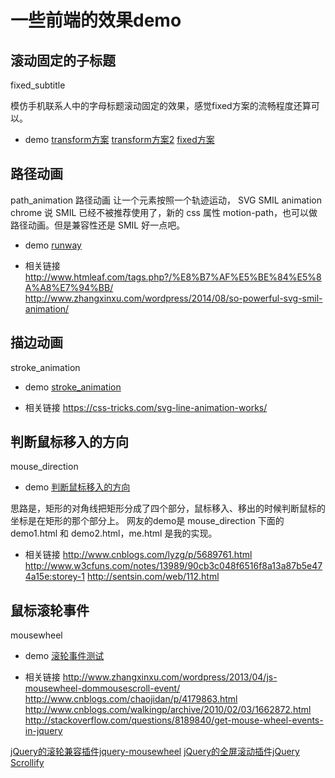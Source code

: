 
# 一些前端的效果demo

## 滚动固定的子标题
fixed_subtitle

模仿手机联系人中的字母标题滚动固定的效果，感觉fixed方案的流畅程度还算可以。
- demo
[transform方案](https://peakfish.github.io/FE_demo/fixed_subtitle/index.html?tag=1)
[transform方案2](https://peakfish.github.io/FE_demo/fixed_subtitle/index.html?tag=2)
[fixed方案](https://peakfish.github.io/FE_demo/fixed_subtitle/index.html?tag=3)


## 路径动画
path_animation
路径动画 让一个元素按照一个轨迹运动，
SVG SMIL animation
chrome 说 SMIL 已经不被推荐使用了，新的 css 属性 motion-path，也可以做路径动画。但是兼容性还是 SMIL 好一点吧。

- demo [runway](https://peakfish.github.io/FE_demo/path_animation/runway/index.html)

- 相关链接
http://www.htmleaf.com/tags.php?/%E8%B7%AF%E5%BE%84%E5%8A%A8%E7%94%BB/
http://www.zhangxinxu.com/wordpress/2014/08/so-powerful-svg-smil-animation/


## 描边动画
stroke_animation

- demo [stroke_animation](https://peakfish.github.io/FE_demo/stroke_animation/index.html)

- 相关链接
https://css-tricks.com/svg-line-animation-works/


## 判断鼠标移入的方向
mouse_direction

- demo [判断鼠标移入的方向](https://peakfish.github.io/FE_demo/mouse_direction/me.html)

思路是，矩形的对角线把矩形分成了四个部分，鼠标移入、移出的时候判断鼠标的坐标是在矩形的那个部分上。
网友的demo是 mouse_direction 下面的 demo1.html 和 demo2.html，me.html 是我的实现。

- 相关链接
http://www.cnblogs.com/lyzg/p/5689761.html
http://www.w3cfuns.com/notes/13989/90cb3c048f6516f8a13a87b5e474a15e:storey-1
http://sentsin.com/web/112.html

## 鼠标滚轮事件
mousewheel

- demo [滚轮事件测试](https://peakfish.github.io/FE_demo/mousewheel/mousewheelevent.html)


- 相关链接
http://www.zhangxinxu.com/wordpress/2013/04/js-mousewheel-dommousescroll-event/
http://www.cnblogs.com/chaojidan/p/4179863.html
http://www.cnblogs.com/walkingp/archive/2010/02/03/1662872.html
http://stackoverflow.com/questions/8189840/get-mouse-wheel-events-in-jquery

[jQuery的滚轮兼容插件jquery-mousewheel](https://github.com/jquery/jquery-mousewheel)
[jQuery的全屏滚动插件jQuery Scrollify](https://github.com/lukehaas/Scrollify)

